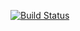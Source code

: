 [![Build Status](https://travis-ci.org/BartKrol/tvmanager.svg?branch=master)](https://travis-ci.org/BartKrol/tvmanager)
